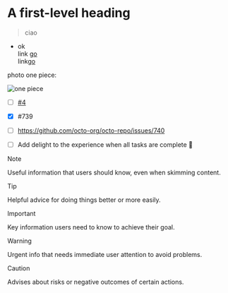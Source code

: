 # A first-level heading
> ciao
* ok<br>
link [go](https://google.com)<br>
link[go](../testITSpisa)



photo one piece:


![one piece]()
- [ ] [#4](https://github.com/RealB33rM4n/testITSpisa/issues/4)
- [x] #739
- [ ] https://github.com/octo-org/octo-repo/issues/740
- [ ] Add delight to the experience when all tasks are complete :tada:


> [!NOTE]
> Useful information that users should know, even when skimming content.

> [!TIP]
> Helpful advice for doing things better or more easily.

> [!IMPORTANT]
> Key information users need to know to achieve their goal.

> [!WARNING]
> Urgent info that needs immediate user attention to avoid problems.

> [!CAUTION]
> Advises about risks or negative outcomes of certain actions.


<!-- This content will not appear in the rendered Markdown -->

